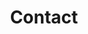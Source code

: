 ---
layout: page
title: Contact
permalink: /contact/
hero_title: Send us a "Howdy&nbsp;do!"
hero_text: Got a question, want to lend a hand, or just feel like checkin’ in? We’d love to hear from you—drop us a line anytime.
hero_button:
  href: https://forms.gle/8x5LWC13sEhXippc8
  text: Holler at us
  target_blank: true
---
